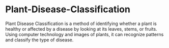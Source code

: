 # Plant-Disease-Classification
Plant Disease Classification is a method of identifying whether a plant is healthy or affected by a disease by looking at its leaves, stems, or fruits. Using computer technology and images of plants, it can recognize patterns and classify the type of disease.
